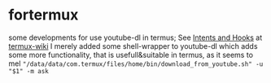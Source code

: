 # fortermux
some developments for use youtube-dl in termus;
See [Intents and Hooks](https://wiki.termux.com/wiki/Intents_and_Hooks) at [termux-wiki](https://wiki.termux.com/wiki)
I merely added some shell-wrapper to youtube-dl which adds some more functionality, that is usefull&suitable in termus, as it seems to mel
```"/data/data/com.termux/files/home/bin/download_from_youtube.sh" -u "$1" -m ask```
